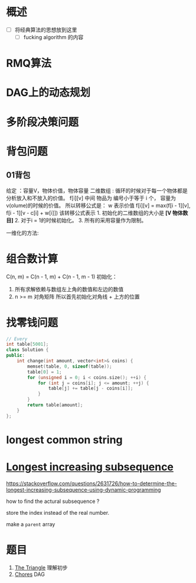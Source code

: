 # 概述
- [ ] 将经典算法的思想放到这里
  - [ ] fucking algorithm 的内容

# RMQ算法

# DAG上的动态规划

# 多阶段决策问题

# 背包问题
## 01背包
给定 ：容量V，物体价值，物体容量
二维数组 : 循环的时候对于每一个物体都是分析放入和不放入的价值。
f[i][v] 中间 物品为 编号小于等于 i 个， 容量为v(olume)的时候的价值。
所以转移公式是： w 表示价值
f[i][v] = max(f[i - 1][v], f[i - 1][v - c[i] + w[i]])
该转移公式表示
    1. 初始化的二维数组的大小是 **[V  物体数目]**
    2. 对于i = 1的时候初始化。
    3. 所有的采用容量作为限制。

一维化的方法:

# 组合数计算
C(n, m) = C(n - 1, m) + C(n - 1, m - 1)
初始化：
1. 所有求解依赖与数组左上角的数值和左边的数值
2. n >= m 对角矩阵
所以首先初始化对角线 + 上方的位置

# 找零钱问题

```cpp
// Every 
int table[5001];
class Solution {
public:
    int change(int amount, vector<int>& coins) {
        memset(table, 0, sizeof(table));
        table[0] = 1;
        for (unsigned i = 0; i < coins.size(); ++i) {
            for (int j = coins[i]; j <= amount; ++j) {
                table[j] += table[j - coins[i]];
            }
        }
        return table[amount];
    }
};
```

# longest common string

# [Longest increasing subsequence](https://en.wikipedia.org/wiki/Longest_increasing_subsequence) 
https://stackoverflow.com/questions/2631726/how-to-determine-the-longest-increasing-subsequence-using-dynamic-programming

how to find the actural subsequence ?

store the index instead of the real number.

make a `parent` array




# 题目
1. [The Triangle](http://poj.org/problem?id=1163) 理解初步
2. [Chores](http://poj.org/problem?id=1949) DAG

